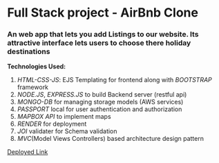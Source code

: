 <h1>Full Stack project - AirBnb Clone</h1>
<h3>An web app that lets you add Listings to our website. Its attractive interface lets users to choose there holiday destinations</h3>
<p><b>Technologies Used:</b></p>
<ol>
  <li><em>HTML-CSS-JS</em>: EJS Templating for frontend along with <em>BOOTSTRAP</em> framework</li>
  <li><em>NODE.JS</em>, <em>EXPRESS.JS</em> to build Backend server (restful api)</li>
  <li><em>MONGO-DB</em> for managing storage models (AWS services)</li>
  <li><em>PASSPORT</em> local for user authentication and authorization</li>
  <li><em>MAPBOX API</em> to implement maps</li>
  <li><em>RENDER</em> for deployment</li>
  <li><em>JOI</em> validater for Schema validation</li>
  <li><em>MVC</em>(Model Views Controllers) based architecture design pattern</li>
</ol>

<a href="https://airbnbclone-1sgs.onrender.com/listings">Deployed Link</a>
